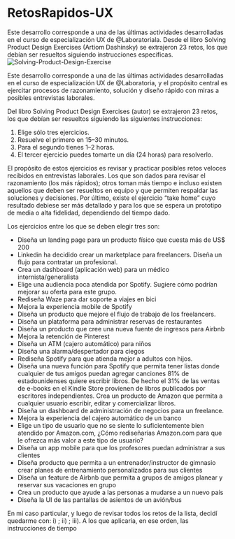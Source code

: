 # RetosRapidos-UX  

Este desarrollo corresponde a una de las últimas actividades desarrolladas en el curso de especialización UX de @Laboratoriala. Desde el libro Solving Product Design Exercises (Artiom Dashinsky) se extrajeron 23 retos, los que debían ser resueltos siguiendo instrucciones específicas.
![Solving-Product-Design-Exercise](https://image.ibb.co/nbKYkS/DUUc_Wn9_W0_AECn_z.jpg)

Este desarrollo corresponde a una de las últimas actividades desarrolladas en el curso de especialización UX de @Laboratoria, y el propósito central es ejercitar procesos de razonamiento, solución y diseño rápido con miras a posibles entrevistas laborales.

Del libro Solving Product Design Exercises (autor) se extrajeron 23 retos, los que debían ser resueltos siguiendo las siguientes instrucciones:

1. Elige sólo tres ejercicios.
2. Resuelve el primero en 15–30 minutos.
3. Para el segundo tienes 1–2 horas.
4. El tercer ejercicio puedes tomarte un día (24 horas) para resolverlo.

El propósito de estos ejercicios es revisar y practicar posibles retos veloces recibidos en entrevistas laborales. Los que son dados para revisar el razonamiento (los más rápidos); otros toman más tiempo e incluso existen aquellos que deben ser resueltos en equipo y que permiten respaldar las soluciones y decisiones. Por último, existe el ejercicio “take home” cuyo resultado debiese ser más detallado y para los que se espera un prototipo de media o alta fidelidad, dependiendo del tiempo dado.

Los ejercicios entre los que se deben elegir tres son:

* Diseña un landing page para un producto físico que cuesta más de US$ 200
* Linkedin ha decidido crear un marketplace para freelancers. Diseña un flujo para contratar un profesional.
* Crea un dashboard (aplicación web) para un médico internista/generalista
* Elige una audiencia poca atendida por Spotify. Sugiere cómo podrían mejorar su oferta para este grupo.
* Rediseña Waze para dar soporte a viajes en bici
* Mejora la experiencia mobile de Spotify
* Diseña un producto que mejore el flujo de trabajo de los freelancers.
* Diseña un plataforma para administrar reservas de restaurantes
* Diseña un producto que cree una nueva fuente de ingresos para Airbnb
* Mejora la retención de Pinterest
* Diseña un ATM (cajero automático) para niños
* Diseña una alarma/despertador para ciegos
* Rediseña Spotify para que atienda mejor a adultos con hijos.
* Diseña una nueva función para Spotify que permita tener listas donde cualquier de tus amigos puedan agregar canciones
81% de estadounidenses quiere escribir libros. De hecho el 31% de las ventas de e-books en el Kindle Store provienen de libros publicados por escritores independientes. Crea un producto de Amazon que permita a cualquier usuario escribir, editar y comercializar libros.
* Diseña un dashboard de administración de negocios para un freelance.
* Mejora la experiencia del cajero automático de un banco
* Elige un tipo de usuario que no se siente lo suficientemente bien atendido por Amazon.com, ¿Cómo rediseñarías Amazon.com para que le ofrezca más valor a este tipo de usuario?
* Diseña un app mobile para que los profesores puedan administrar a sus clientes
* Diseña producto que permita a un entrenador/instructor de gimnasio crear planes de entrenamiento personalizados para sus clientes
* Diseña un feature de Airbnb que permita a grupos de amigos planear y reservar sus vacaciones en grupo
* Crea un producto que ayude a las personas a mudarse a un nuevo país
* Diseña la UI de las pantallas de asientos de un avión/bus
  
En mi caso particular, y luego de revisar todos los retos de la lista, decidí quedarme con: i) ; ii) ; iii). A los que aplicaría, en ese orden, las instrucciones de tiempo


